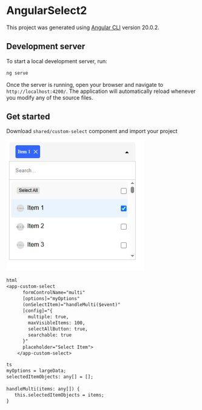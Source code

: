 # AngularSelect2

This project was generated using [Angular CLI](https://github.com/angular/angular-cli) version 20.0.2.

## Development server

To start a local development server, run:

```bash
ng serve
```

Once the server is running, open your browser and navigate to `http://localhost:4200/`. The application will automatically reload whenever you modify any of the source files.

## Get started

Download `shared/custom-select` component and import your project

![alt text](public/preview_1.png)

```
html
<app-custom-select 
      formControlName="multi" 
      [options]="myOptions" 
      (onSelectItem)="handleMulti($event)"
      [config]="{
        multiple: true,
        maxVisibleItems: 100,
        selectAllButton: true,
        searchable: true
      }" 
      placeholder="Select Item">
    </app-custom-select>
```

```
ts
myOptions = largeData;
selectedItemObjects: any[] = [];

handleMulti(items: any[]) {
   this.selectedItemObjects = items;
}
```
